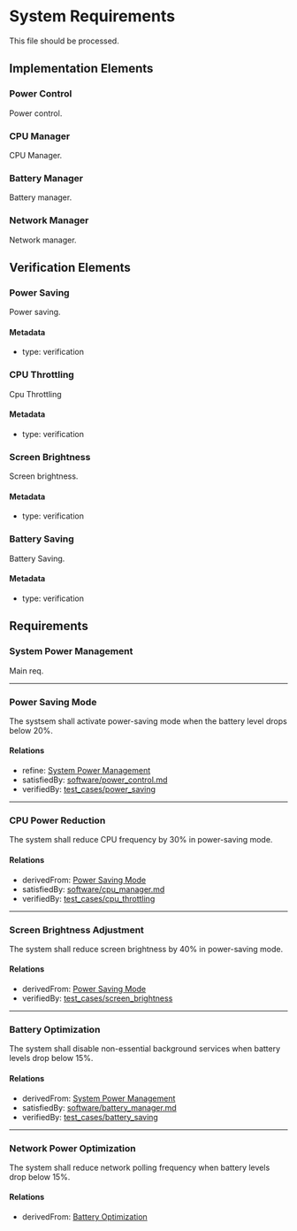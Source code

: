 # System Requirements

This file should be processed.

## Implementation Elements

### Power Control

Power control.

### CPU Manager

CPU Manager.


### Battery Manager

Battery manager.


### Network Manager

Network manager.



## Verification Elements

### Power Saving

Power saving.

#### Metadata
  * type: verification

### CPU Throttling

Cpu Throttling

#### Metadata
  * type: verification


### Screen Brightness

Screen brightness.

#### Metadata
  * type: verification

### Battery Saving

Battery Saving.

#### Metadata
  * type: verification



## Requirements

### System Power Management

Main req.

---

### Power Saving Mode

The systsem shall activate power-saving mode when the battery level drops below 20%.  

#### Relations
  * refine: [System Power Management](#system-power-management)
  * satisfiedBy: [software/power_control.md](software/power_control.md)
  * verifiedBy: [test_cases/power_saving](#power-saving)

---

### CPU Power Reduction

The system shall reduce CPU frequency by 30% in power-saving mode.  

#### Relations
  * derivedFrom: [Power Saving Mode](#power-saving-mode)
  * satisfiedBy: [software/cpu_manager.md](software/cpu_manager.md)
  * verifiedBy: [test_cases/cpu_throttling](#cpu-throttling)

---

### Screen Brightness Adjustment

The system shall reduce screen brightness by 40% in power-saving mode.  

#### Relations
  * derivedFrom: [Power Saving Mode](#power-saving-mode)
  * verifiedBy: [test_cases/screen_brightness](#screen-brightness)

---

### Battery Optimization

The system shall disable non-essential background services when battery levels drop below 15%.  

#### Relations
  * derivedFrom: [System Power Management](#system-power-management)
  * satisfiedBy: [software/battery_manager.md](software/battery_manager.md)
  * verifiedBy: [test_cases/battery_saving](#battery-saving)

---

### Network Power Optimization
The system shall reduce network polling frequency when battery levels drop below 15%.  

#### Relations
  * derivedFrom: [Battery Optimization](#battery-optimization)

